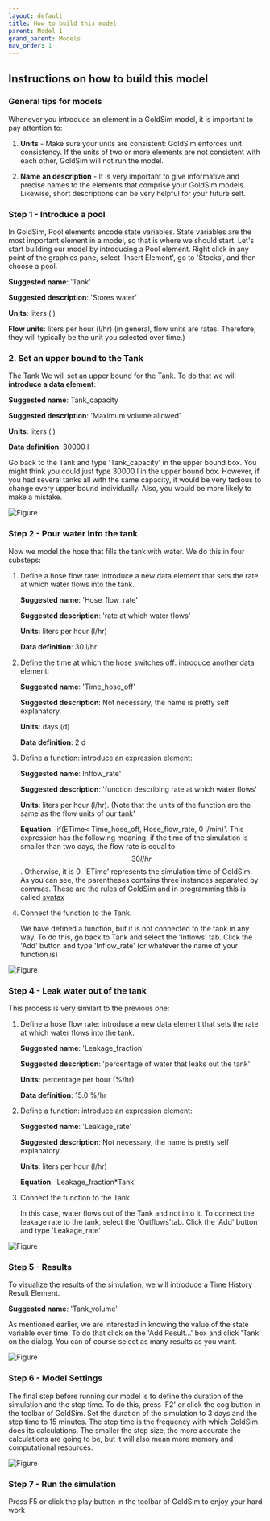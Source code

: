 ```yaml
---
layout: default
title: How to build this model
parent: Model 1
grand_parent: Models
nav_order: 1
---
```


## Instructions on how to build this model

### General tips for models

Whenever you introduce an element in a GoldSim model, it is important to pay attention to:

1. **Units** - Make sure your units are consistent: GoldSim enforces unit consistency. If the units of two or more elements are not consistent with each other, GoldSim will not run the model.

2. **Name an description** - It is very important to give informative and precise names to the elements that comprise your GoldSim models. Likewise, short descriptions can be very helpful for your future self.


### Step 1 -  Introduce a pool

In GoldSim, Pool elements encode state variables. State variables are the most important element in a model, so that is where we should start. Let's start building our model by introducing a Pool element. Right click in any point of the graphics pane, select 'Insert Element', go to 'Stocks', and then choose a pool.

**Suggested name**: 'Tank'

**Suggested description**: 'Stores water'

**Units**: liters (l)

**Flow units**: liters per hour (l/hr) (in general, flow units are rates. Therefore, they will typically be the unit you selected over time.)

### 2. Set an upper bound to the Tank

The Tank
We will set an upper bound for the Tank. To do that we will **introduce a data element**:

**Suggested name**: Tank_capacity

**Suggested description**: 'Maximum volume allowed'

**Units**: liters (l)

**Data definition**: 30000 l

Go back to the Tank and type 'Tank_capacity' in the upper bound box. You might think you could just type 30000 l in the upper bound box. However, if you had several tanks all with the same capacity, it would be very tedious to change
every upper bound individually. Also, you would be more likely to make a mistake.

![Figure](../figures/Instructions_Model1_tank.png)



### Step 2 - Pour water into the tank

Now we model the hose that fills the tank with water. We do this in four substeps:

1. Define a hose flow rate: introduce a new data element that sets the rate at which water flows into the tank. 

   **Suggested name**: 'Hose_flow_rate'

   **Suggested description**: 'rate at which water flows'

   **Units**: liters per hour (l/hr) 

   **Data definition**: 30 l/hr

2. Define the time at which the hose switches off: introduce another data element:

   **Suggested name**: 'Time_hose_off'

   **Suggested description**: Not necessary, the name is pretty self explanatory.

   **Units**: days (d)

   **Data definition**: 2 d

3. Define a function: introduce an expression element: 

   **Suggested name**: Inflow_rate'

   **Suggested description**: 'function describing rate at which water flows'

   **Units**: liters per hour (l/hr). (Note that the units of the function are the same as the flow units of our tank'

   **Equation**: 'if(ETime< Time_hose_off, Hose_flow_rate, 0 l/min)'. This expression has the following meaning: if the time of the simulation is smaller than two days, the flow rate is equal to $$30 l/hr$$. Otherwise, it is 0. 'ETime' represents the simulation time of GoldSim. As you can see, the parentheses contains three instances separated by commas. 
These are the rules of GoldSim and in programming this is called [syntax](https://en.wikipedia.org/wiki/Syntax_(programming_languages))
	
4. Connect the function to the Tank.

   We have defined a function, but it is not connected to the tank in any way. To do this, go back to Tank and select the 'Inflows' tab. Click the 'Add' button and type 'Inflow_rate' (or whatever the name of your function is)


![Figure](../figures/Instructions_Model1_inflow.png)


### Step 4 - Leak water out of the tank

This process is very similart to the previous one:

1. Define a hose flow rate: introduce a new data element that sets the rate at which water flows into the tank. 

   **Suggested name**: 'Leakage_fraction'

   **Suggested description**: 'percentage of water that leaks out the tank'

   **Units**: percentage per hour (%/hr) 

   **Data definition**: 15.0 %/hr

2. Define a function: introduce an expression element: 

   **Suggested name**: 'Leakage_rate'

   **Suggested description**: Not necessary, the name is pretty self explanatory.

   **Units**: liters per hour (l/hr)

   **Equation**: 'Leakage_fraction*Tank'
	
3. Connect the function to the Tank.

   In this case, water flows out of the Tank and not into it. To connect the leakage rate to the tank, select the 'Outflows'tab. Click the 'Add' button and type 'Leakage_rate'


![Figure](../figures/Instructions_Model1_outflow.png)

### Step 5 - Results

To visualize the results of the simulation, we will introduce a Time History Result Element.

**Suggested name**: 'Tank_volume'

As mentioned earlier, we are interested in knowing the value of the state variable over time. To do
that click on the 'Add Result...' box and click 'Tank' on the dialog. You can of course select as
many results as you want.

![Figure](../figures/Instructions_Model1_results.png)

### Step 6 - Model Settings

The final step before running our model is to define the duration of the simulation and the step time. To do this, press 'F2' or click the cog button in the toolbar of GoldSim. Set the duration of the simulation to 3 days and the step
time to 15 minutes. The step time is the frequency with which GoldSim does its calculations. The smaller the step size, the more accurate the calculations are going to be, but it
will also mean more memory and computational resources.

![Figure](../figures/Instructions_Model1_settings.png)

### Step 7 - Run the simulation

Press F5 or click the play button in the toolbar of GoldSim to enjoy your hard work
